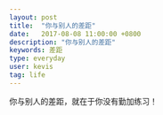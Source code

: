 ```yaml
---
layout: post
title:  "你与别人的差距"
date:   2017-08-08 11:00:00 +0800
description: "你与别人的差距"
keywords: 差距
type: everyday
user: kevis
tag: life
---
```

你与别人的差距，就在于你没有勤加练习！


